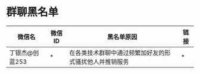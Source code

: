 # 群聊黑名单


微信名 | 微信ID | 黑名单原因 | 链接
---------|----------|---------|----------
丁银杰@创蓝253 | * | 在各类技术群聊中通过频繁加好友的形式骚扰他人并推销服务| *

